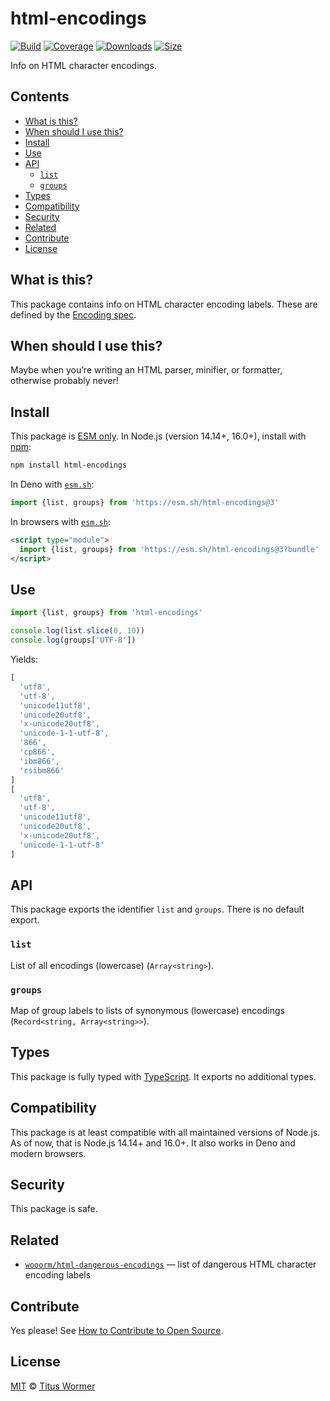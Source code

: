 # html-encodings

[![Build][build-badge]][build]
[![Coverage][coverage-badge]][coverage]
[![Downloads][downloads-badge]][downloads]
[![Size][size-badge]][size]

Info on HTML character encodings.

## Contents

*   [What is this?](#what-is-this)
*   [When should I use this?](#when-should-i-use-this)
*   [Install](#install)
*   [Use](#use)
*   [API](#api)
    *   [`list`](#list)
    *   [`groups`](#groups)
*   [Types](#types)
*   [Compatibility](#compatibility)
*   [Security](#security)
*   [Related](#related)
*   [Contribute](#contribute)
*   [License](#license)

## What is this?

This package contains info on HTML character encoding labels.
These are defined by the [Encoding spec][spec].

## When should I use this?

Maybe when you’re writing an HTML parser, minifier, or formatter, otherwise
probably never!

## Install

This package is [ESM only][esm].
In Node.js (version 14.14+, 16.0+), install with [npm][]:

```sh
npm install html-encodings
```

In Deno with [`esm.sh`][esmsh]:

```js
import {list, groups} from 'https://esm.sh/html-encodings@3'
```

In browsers with [`esm.sh`][esmsh]:

```html
<script type="module">
  import {list, groups} from 'https://esm.sh/html-encodings@3?bundle'
</script>
```

## Use

```js
import {list, groups} from 'html-encodings'

console.log(list.slice(0, 10))
console.log(groups['UTF-8'])
```

Yields:

```js
[
  'utf8',
  'utf-8',
  'unicode11utf8',
  'unicode20utf8',
  'x-unicode20utf8',
  'unicode-1-1-utf-8',
  '866',
  'cp866',
  'ibm866',
  'csibm866'
]
[
  'utf8',
  'utf-8',
  'unicode11utf8',
  'unicode20utf8',
  'x-unicode20utf8',
  'unicode-1-1-utf-8'
]
```

## API

This package exports the identifier `list` and `groups`.
There is no default export.

### `list`

List of all encodings (lowercase) (`Array<string>`).

### `groups`

Map of group labels to lists of synonymous (lowercase) encodings
(`Record<string, Array<string>>`).

## Types

This package is fully typed with [TypeScript][].
It exports no additional types.

## Compatibility

This package is at least compatible with all maintained versions of Node.js.
As of now, that is Node.js 14.14+ and 16.0+.
It also works in Deno and modern browsers.

## Security

This package is safe.

## Related

*   [`wooorm/html-dangerous-encodings`](https://github.com/wooorm/html-dangerous-encodings)
    — list of dangerous HTML character encoding labels

## Contribute

Yes please!
See [How to Contribute to Open Source][contribute].

## License

[MIT][license] © [Titus Wormer][author]

<!-- Definition -->

[build-badge]: https://github.com/wooorm/html-encodings/workflows/main/badge.svg

[build]: https://github.com/wooorm/html-encodings/actions

[coverage-badge]: https://img.shields.io/codecov/c/github/wooorm/html-encodings.svg

[coverage]: https://codecov.io/github/wooorm/html-encodings

[downloads-badge]: https://img.shields.io/npm/dm/html-encodings.svg

[downloads]: https://www.npmjs.com/package/html-encodings

[size-badge]: https://img.shields.io/bundlephobia/minzip/html-encodings.svg

[size]: https://bundlephobia.com/result?p=html-encodings

[npm]: https://docs.npmjs.com/cli/install

[esmsh]: https://esm.sh

[license]: license

[author]: https://wooorm.com

[esm]: https://gist.github.com/sindresorhus/a39789f98801d908bbc7ff3ecc99d99c

[typescript]: https://www.typescriptlang.org

[contribute]: https://opensource.guide/how-to-contribute/

[spec]: https://encoding.spec.whatwg.org/#names-and-labels
